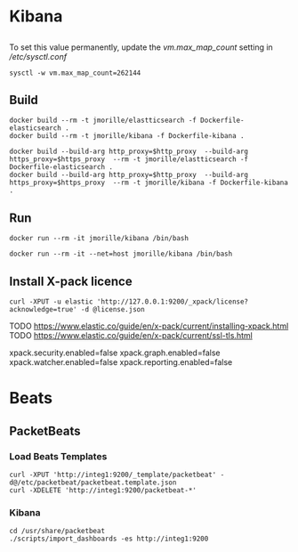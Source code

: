 Kibana
======
##
To set this value permanently, update the *vm.max_map_count* setting in */etc/sysctl.conf*

```
sysctl -w vm.max_map_count=262144
```


## Build
```
docker build --rm -t jmorille/elastticsearch -f Dockerfile-elasticsearch .
docker build --rm -t jmorille/kibana -f Dockerfile-kibana .
```

```
docker build --build-arg http_proxy=$http_proxy  --build-arg https_proxy=$https_proxy  --rm -t jmorille/elastticsearch -f Dockerfile-elasticsearch .
docker build --build-arg http_proxy=$http_proxy  --build-arg https_proxy=$https_proxy  --rm -t jmorille/kibana -f Dockerfile-kibana . 
```


## Run

```
docker run --rm -it jmorille/kibana /bin/bash
```


```
docker run --rm -it --net=host jmorille/kibana /bin/bash
```

## Install X-pack licence
```
curl -XPUT -u elastic 'http://127.0.0.1:9200/_xpack/license?acknowledge=true' -d @license.json
```

TODO https://www.elastic.co/guide/en/x-pack/current/installing-xpack.html
TODO https://www.elastic.co/guide/en/x-pack/current/ssl-tls.html

xpack.security.enabled=false
xpack.graph.enabled=false
xpack.watcher.enabled=false
xpack.reporting.enabled=false


# Beats

## PacketBeats

### Load Beats Templates
```
curl -XPUT 'http://integ1:9200/_template/packetbeat' -d@/etc/packetbeat/packetbeat.template.json
curl -XDELETE 'http://integ1:9200/packetbeat-*'
```

### Kibana
```
cd /usr/share/packetbeat
./scripts/import_dashboards -es http://integ1:9200
```


